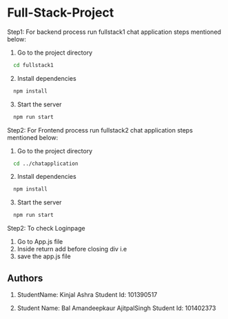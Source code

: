 # Full-Stack-Project

Step1: For backend process run fullstack1 chat application steps mentioned below:

1. Go to the project directory
```bash
  cd fullstack1
```
2. Install dependencies
```bash
  npm install
```
3. Start the server
```bash
  npm run start
```


Step2: For Frontend process run fullstack2 chat application steps mentioned below:

1. Go to the project directory
```bash
  cd ../chatapplication
```
2. Install dependencies
```bash
  npm install
```
3. Start the server
```bash
  npm run start
``` 

Step2: To check Loginpage 
1. Go to App.js file
2. Inside return add <LoginPage /> before closing div i.e </div>
3. save the app.js file


## Authors

1. StudentName: Kinjal Ashra
    Student Id: 101390517

2. Student Name: Bal Amandeepkaur AjitpalSingh
   Student Id: 101402373



